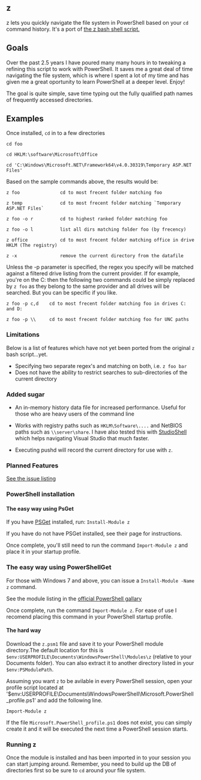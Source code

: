 ## z

z lets you quickly navigate the file system in PowerShell based on your `cd` command history. It's a port of [the z bash shell script.](README)

## Goals

Over the past 2.5 years I have poured many many hours in to tweaking a refining this script to work with PowerShell. It saves me a great deal of time navigating the file system, which is where I spent a lot of my time and has given me a great oportunity to learn PowerShell at a deeper level. Enjoy!

The goal is quite simple, save time typing out the fully qualified path names of frequently accessed directories.

## Examples

Once installed, `cd` in to a few directories

`cd foo`

`cd HKLM:\software\Microsoft\Office`

`cd 'C:\Windows\Microsoft.NET\Framework64\v4.0.30319\Temporary ASP.NET Files'`

Based on the sample commands above, the results would be:

	z foo				cd to most frecent folder matching foo
	
	z temp				cd to most frecent folder matching `Temporary ASP.NET Files`

	z foo -o r			cd to highest ranked folder matching foo

	z foo -o l			list all dirs matching folder foo (by frecency)

	z office			cd to most frecent folder matching office in drive HKLM (The registry)
	
	z -x				remove the current directory from the datafile

Unless the -p parameter is specified, the regex you specify will be matched against a filtered drive listing from the current provider. If for example, you're on the C: then the following two commands could be simply replaced by `z foo` as they belong to the same provider and all drives will be searched. But you can be specific if you like.

	z foo -p c,d	cd to most frecent folder matching foo in drives C: and D:
	
	z foo -p \\ 	cd to most frecent folder matching foo for UNC paths

### Limitations

Below is a list of features which have not yet been ported from the original `z` bash script...yet.

* Specifying two separate regex's and matching on both, i.e. `z foo bar`
* Does not have the ability to restrict searches to sub-directories of the current directory

### Added sugar

* An in-memory history data file for increased performance. Useful for those who are heavy users of the command line

* Works with registry paths such as `HKLM\Software\....` and NetBIOS paths such as `\\server\share`. I have also tested this with [StudioShell](https://studioshell.codeplex.com/) which helps navigating Visual Studio that much faster.

* Executing pushd will record the current directory for use with `z`.

### Planned Features

[See the issue listing](https://github.com/vincpa/z/issues)

### PowerShell installation

#### The easy way using PsGet

If you have [PSGet](http://psget.net/) installed, run: `Install-Module z`

If you have do not have PSGet installed, see their page for instructions.

Once complete, you'll still need to run the command `Import-Module z` and place it in your startup profile.

### The easy way using PowerShellGet

For those with Windows 7 and above, you can issue a `Install-Module -Name z` command.

See the module listing in the [official PowerShell gallary](https://www.powershellgallery.com/packages/z/)

Once complete, run the command `Import-Module z`. For ease of use I recomend placing this command in your PowerShell startup profile.

#### The hard way

Download the `z.psm1` file and save it to your PowerShell module directory.The default location for this is `$env:USERPROFILE\Documents\WindowsPowerShell\Modules\z` (relative to your Documents folder). You can also extract it to another directory listed in your `$env:PSModulePath`. 

Assuming you want `z` to be avilable in every PowerShell session, open your profile script located at '$env:USERPROFILE\Documents\WindowsPowerShell\Microsoft.PowerShell_profile.ps1' and add the following line.

`Import-Module z`

If the file `Microsoft.PowerShell_profile.ps1` does not exist, you can simply create it and it will be executed the next time a PowerShell session starts.

### Running z

Once the module is installed and has been imported in to your session you can start jumping around. Remember, you need to build up the DB of directories first so be sure to `cd` around your file system.

